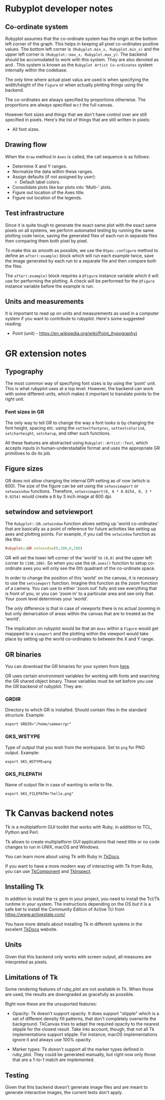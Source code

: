 # Rubyplot developer notes

## Co-ordinate system

Rubyplot assumes that the co-ordinate system has the origin at the bottom left corner
of the graph. This helps in keeping all pixel co-ordinates positive values. The bottom
left corner is `(Rubyplot.min_x, Rubyplot.min_x)` and the upper left corner is 
`(Rubyplot::max_x, Rubyplot.max_y)`. The backend should be accomodated to work with 
this system. They are also denoted as and . This system is known as the 
`Rubyplot Artist Co-ordinates` system internally within the codebase.

The only time where actual pixel valus are used is when specifying the width/height
of the `Figure` or when actually plotting things using the backend.

The co-ordinates are always specified by proportions otherwise. The proportions are
always specified w.r.t the full canvas.

However font sizes and things that we don't have control over are still specified in pixels.
Here's the list of things that are still written in pixels:
+ All font sizes.

## Drawing flow

When the `draw` method in `Axes` is called, the call sequence is as follows:
* Determine X and Y ranges.
* Normalize the data within these ranges.
* Assign defaults (if not assigned by user):
  - Default label colors.
* Consolidate plots like bar plots into 'Multi-' plots.
* Figure out location of the Axes title.
* Figure out location of the legends.

## Test infrastructure

Since it is quite tough to generate the exact same plot with the exact same
pixels on all systems, we perform automated testing by running the same
plotting code twice, saving the generated files of each run in separate files
then comparing them both pixel by pixel.

To make this as smooth as possible, we use the `RSpec.configure` method to define
an `after(:example)` block which will run each example twice, save the image generated
by each run to a separate file and then compare both the files.

The `after(:example)` block requires a `@figure` instance variable which it will use
for performing the plotting. A check will be performed for the `@figure` instance
variable before the example is run.

## Units and measurements

It is important to read up on units and measurements as used in a computer system if you
want to contribute to rubyplot. Here's some suggested reading:
* Point (unit) - https://en.wikipedia.org/wiki/Point_(typography)

# GR extension notes

## Typography

The most common way of specifying font sizes is by using the 'point' unit. This is what rubyplot
uses at a top level. However, the backend can work with some different units, which makes it
important to translate points to the right unit.

### Font sizes in GR

The only way to tell GR to change the way a font looks is by changing the font height,
spacing etc. using the `settextfontprec`, `settextcolorind`, `setcharheight`, `setcharup`,
and other such functions.

All these features are abstracted using `Rubyplot::Artist::Text`, which accepts inputs
in human-understadable format and uses the appropriate GR primitives to do its job.

## Figure sizes

GR does not allow changing the internal DPI setting as of now (which is 600).
The size of the figure can be set using the `setwsviewport` or `setwswindow` functions.
Therefore, `setwsviewport(0, 6 * 0.0254, 0, 3 * 0.0254)` would create a 6 by 3
inch image at 600 dpi.

## setwindow and setviewport

The `Rubyplot::GR.setwindow` function allows setting up 'world co-ordinates' that are
basically as a point of reference for future activities like setting up axes and 
plotting points. For example, if you call the `setwindow` function as like this:
``` ruby
Rubyplot::GR.setwindow(0,100,0,100)
```
GR will set the lower left corner of the 'world' to `(0,0)` and the upper left corner
to `(100,100)`. So when you use the `GR.axes()` function to setup co-ordinate axes
you will only see the 0th quadrant of the co-ordinate space.

In order to change the position of this 'world' on the canvas, it is necessary to use
the `setviewport` function. Imagine this function as the zoom function of a camera. You
can use to either 'zoom out' fully and see everything that is front of you, or you can
'zoom in' to a particular area and see only that. Your zoom level determines your 'world'.

The only difference is that in case of viewports there is no actual zooming in but only
demarcation of areas within the canvas that are to treated as the 'world'.

The implication on rubyplot would be that an `Axes` within a `Figure` would get mappped
to a `viewport` and the plotting within the viewport would take place by setting up the
world co-ordinates to between the X and Y range.

## GR binaries

You can download the GR binaries for your system from [here](https://gr-framework.org/c.html#installation).

GR uses certain environment variables for working with fonts and searching the GR shared
object binary. These variables must be set before you use the GR backend of rubyplot. 
They are:

### GRDIR
Directory to which GR is installed. Should contain files in the standard structure. Example:
```
export GRDIR="/home/sameer/gr"
```

### GKS\_WSTYPE
Type of output that you wish from the workspace. Set to `png` for PNG output.
Example:
```
export GKS_WSTYPE=png
```

### GKS\_FILEPATH
Name of output file in case of wanting to write to file.
```
export GKS_FILEPATH="hello.png"
```

# Tk Canvas backend notes

Tk is a multiplatform GUI toolkit that works with Ruby, in addition to
TCL, Python and Perl.

Tk allows to create multiplatform GUI applications that need little or
no code changes to run in UNIX, macOS and Windows.

You can learn more about using Tk with Ruby in
[TkDocs](https://tkdocs.com).

If you want to have a more modern way of interacting with Tk from
Ruby, you can use
[TkComponent](https://github.com/josepegea/tk_component) and
[TkInspect](https://github.com/josepegea/tk_inspect).

## Installing Tk

In addition to install the `tk` gem in your project, you need to
install the Tcl/Tk runtime in your system. The instructions depending
on the OS but it is a safe bet to install the Community Edition of
Active Tcl from https://www.activestate.com/

You have more details about installing Tk in different systems in the
excelent [TkDocs](https://tkdocs.com/tutorial/install.html) website.

## Units

Given that this backend only works with screen output, all measures
are interpreted as pixels.

## Limitations of Tk

Some rendering features of ruby_plot are not available in Tk. When
those are used, the results are downgraded as gracefully as possible.

Right now these are the unsuported features:

- Opacity: Tk doesn't support opacity. It does support "stipple" which
  is a set of different density fill patterns, that don't completely
  overwrite the background. TkCanvas tries to adapt the required
  opacity to the nearest stipple for the closest result. Take into
  account, though, that not all Tk implementations support
  stipple. For instance, macOS implementations ignore it and always
  use 100% opacity.

- Marker types: Tk doesn't support all the marker types defined in
  ruby_plot. They could be generated manually, but right now only
  those that are a 1-to-1 match are implemented.

## Testing

Given that this backend doesn't generate image files and are meant to
generate interactive images, the current tests don't apply.
